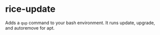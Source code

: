# rice-update
Adds a `qup` command to your bash environment. It runs update, upgrade, and autoremove for apt.